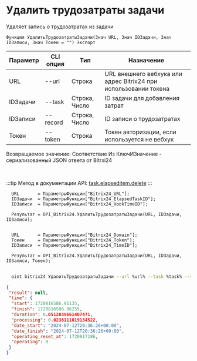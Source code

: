 ﻿---
sidebar_position: 2
---

# Удалить трудозатраты задачи
 Удаляет запись о трудозатратах из задачи



`Функция УдалитьТрудозатратыЗадачи(Знач URL, Знач IDЗадачи, Знач IDЗаписи, Знач Токен = "") Экспорт`

  | Параметр | CLI опция | Тип | Назначение |
  |-|-|-|-|
  | URL | --url | Строка | URL внешнего вебхука или адрес Bitrix24 при использовании токена |
  | IDЗадачи | --task | Строка, Число | ID задачи для добавления затрат |
  | IDЗаписи | --record | Строка, Число | ID записи о трудозатратах |
  | Токен | --token | Строка | Токен авторизации, если используется не вебхук |

  
  Возвращаемое значение:   Соответствие Из КлючИЗначение - сериализованный JSON ответа от Bitrxi24

<br/>

:::tip
Метод в документации API: [task.elapseditem.delete](https://dev.1c-bitrix.ru/rest_help/tasks/task/elapseditem/delete.php)
:::
<br/>


```bsl title="Пример кода"
  URL       = ПараметрыФункции["Bitrix24_URL"];
  IDЗадачи  = ПараметрыФункции["Bitrix24_ElapsedTaskID"];
  IDЗаписи  = ПараметрыФункции["Bitrix24_HookTimeID"];
  
  Результат = OPI_Bitrix24.УдалитьТрудозатратыЗадачи(URL, IDЗадачи, IDЗаписи);
  
  
  URL       = ПараметрыФункции["Bitrix24_Domain"];
  Токен     = ПараметрыФункции["Bitrix24_Token"];
  IDЗаписи  = ПараметрыФункции["Bitrix24_TimeID"];
  
  Результат = OPI_Bitrix24.УдалитьТрудозатратыЗадачи(URL, IDЗадачи, IDЗаписи, Токен);
```
	


```sh title="Пример команды CLI"
    
  oint bitrix24 УдалитьТрудозатратыЗадачи --url %url% --task %task% --record %record% --token %token%

```

```json title="Результат"
{
 "result": null,
 "time": {
  "start": 1720816586.91135,
  "finish": 1720816586.96255,
  "duration": 0.0512039661407471,
  "processing": 0.0238111019134522,
  "date_start": "2024-07-12T20:36:26+00:00",
  "date_finish": "2024-07-12T20:36:26+00:00",
  "operating_reset_at": 1720817186,
  "operating": 0
 }
}
```
